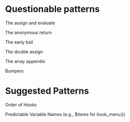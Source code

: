 Questionable patterns
=====================

The assign and evaluate

The anonymous return

The early bail

The double assign

The array appendix

Bumpers

Suggested Patterns
==================

Order of Hooks

Predictable Variable Names (e.g., $items for hook_menu())


